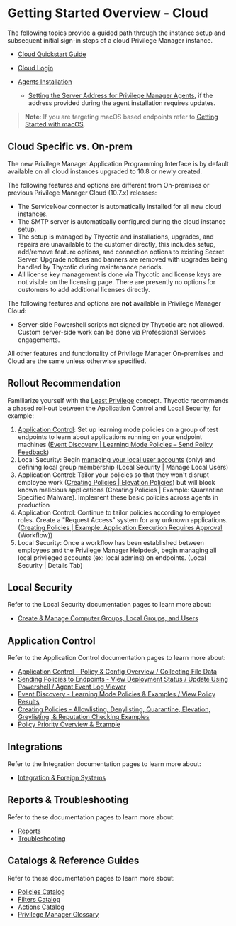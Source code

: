 [title]: # (Cloud)
[tags]: # (initial login)
[priority]: # (1)
# Getting Started Overview - Cloud

The following topics provide a guided path through the instance setup and subsequent initial sign-in steps of a cloud Privilege Manager instance.

* [Cloud Quickstart Guide](cloud-quickstart.md)
* [Cloud Login](cloud-init.md)
* [Agents Installation](../../install/agents/index.md)

  * [Setting the Server Address for Privilege Manager Agents](../../agents/all/agent-set-server-address.md), if the address provided during the agent installation requires updates.

>**Note**: If you are targeting macOS based endpoints refer to [Getting Started with macOS](../../platforms/macOS/bp/cfg-profiles/index.md).

## Cloud Specific vs. On-prem

The new Privilege Manager Application Programming Interface is by default available on all cloud instances upgraded to 10.8 or newly created.

The following features and options are different from On-premises or previous Privilege Manager Cloud (10.7.x) releases:

* The ServiceNow connector is automatically installed for all new cloud instances.
* The SMTP server is automatically configured during the cloud instance setup.
* The setup is managed by Thycotic and installations, upgrades, and repairs are unavailable to the customer directly, this includes setup, add/remove feature options, and connection options to existing Secret Server. Upgrade notices and banners are removed with upgrades being handled by Thycotic during maintenance periods.
* All license key management is done via Thycotic and license keys are not visible on the licensing page. There are presently no options for customers to add additional licenses directly.

The following features and options are __not__ available in Privilege Manager Cloud:

* Server-side Powershell scripts not signed by Thycotic are not allowed. Custom server-side work can be done via Professional Services engagements.

All other features and functionality of Privilege Manager On-premises and Cloud are the same unless otherwise specified.

## Rollout Recommendation

Familiarize yourself with the [Least Privilege](../../pm-intro/least-privilege.md) concept. Thycotic recommends a phased roll-out between the Application Control and Local Security, for example:

1. [Application Control](../../policy-events/bp-event-discovery.md): Set up learning mode policies on a group of test endpoints to learn about applications running on your endpoint machines ([Event Discovery | Learning Mode Policies – Send Policy Feedback](../../computer-groups/app-control/ac-event-discovery.md))
1. Local Security: Begin [managing your local user accounts](../../computer-groups/local-security/index.md) (only) and defining local group membership (Local Security | Manage Local Users)
1. Application Control: Tailor your policies so that they won't disrupt employee work ([Creating Policies | Elevation Policies](../../computer-groups/app-control/examples/elevate/index.md)) but will block known malicious applications (Creating Policies | Example: Quarantine Specified Malware). Implement these basic policies across agents in production
1. Application Control: Continue to tailor policies according to employee roles. Create a "Request Access" system for any unknown applications. ([Creating Policies | Example: Application Execution Requires Approval](../../computer-groups/app-control/examples/elevate/app-req-app.md) (Workflow))
1. Local Security: Once a workflow has been established between employees and the Privilege Manager Helpdesk, begin managing all local privileged accounts (ex: local admins) on endpoints. (Local Security | Details Tab)

## Local Security

Refer to the Local Security documentation pages to learn more about:

* [Create & Manage Computer Groups, Local Groups, and Users](../../computer-groups/local-security/index.md)

## Application Control

Refer to the Application Control documentation pages to learn more about:

* [Application Control - Policy & Config Overview / Collecting File Data](../../computer-groups/app-control/policies/index.md)
* [Sending Policies to Endpoints - View Deployment Status / Update Using Powershell / Agent Event Log Viewer](../../computer-groups/app-control/ac-policy-endpoints.md)
* [Event Discovery - Learning Mode Policies & Examples / View Policy Results](../../computer-groups/app-control/ac-event-discovery.md)
* [Creating Policies - Allowlisting, Denylisting, Quarantine, Elevation, Greylisting, & Reputation Checking Examples](../../computer-groups/app-control/examples/index.md)
* [Policy Priority Overview & Example](../../computer-groups/app-control/policies/priority.md)

## Integrations

Refer to the Integration documentation pages to learn more about:

* [Integration & Foreign Systems](../../admin/config/foreign-systems/index.md)

## Reports & Troubleshooting

Refer to these documentation pages to learn more about:

* [Reports](../../reports/index.md)
* [Troubleshooting](../../troubleshooting/index.md)

## Catalogs & Reference Guides

Refer to these documentation pages to learn more about:

* [Policies Catalog](../../computer-groups/app-control/policies/index.md)
* [Filters Catalog](../../admin/filters/index.md)
* [Actions Catalog](../../admin/actions/index.md)
* [Privilege Manager Glossary](../../pm-intro/glossary.md)
